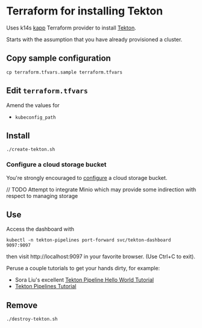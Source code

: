 # Terraform for installing Tekton

Uses k14s [kapp](https://github.com/k14s/terraform-provider-k14s/blob/master/docs/k14s_kapp.md) Terraform provider to install [Tekton](https://github.com/tektoncd/pipeline/blob/master/docs/install.md#installing-tekton-pipelines-on-kubernetes).

Starts with the assumption that you have already provisioned a cluster.

## Copy sample configuration

```
cp terraform.tfvars.sample terraform.tfvars
```

## Edit `terraform.tfvars`

Amend the values for

* `kubeconfig_path`


## Install

```
./create-tekton.sh
```

### Configure a cloud storage bucket

You're strongly encouraged to [configure](https://github.com/tektoncd/pipeline/blob/master/docs/install.md#configuring-a-cloud-storage-bucket) a cloud storage bucket.

// TODO Attempt to integrate Minio which may provide some indirection with respect to managing storage

## Use

Access the dashboard with

```
kubectl -n tekton-pipelines port-forward svc/tekton-dashboard 9097:9097
```

then visit http://localhost:9097 in your favorite browser. (Use Ctrl+C to exit).

Peruse a couple tutorials to get your hands dirty, for example:

* Sora Liu's excellent [Tekton Pipeline Hello World Tutorial](https://blog.lovesora.pro/2019/11/21/pipeline/tekton/)
* [Tekton Pipelines Tutorial](https://github.com/tektoncd/pipeline/blob/master/docs/tutorial.md)

## Remove

```
./destroy-tekton.sh
```
